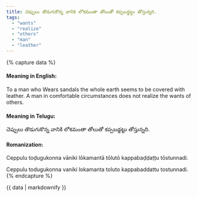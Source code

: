 ```yaml
---
title: చెప్పులు తొడుగుకొన్న వానికి లోకమంతా తోలుతో కప్పబడ్డట్టు తోస్తున్నది.
tags:
  - "wants"
  - "realize"
  - "others"
  - "man"
  - "leather"
---
```


{% capture data %}
#### Meaning in English:
To a man who Wears sandals the whole earth seems to be covered with leather.
A man in comfortable circumstances does not realize the wants of others.

#### Meaning in Telugu:
చెప్పులు తొడుగుకొన్న వానికి లోకమంతా తోలుతో కప్పబడ్డట్టు తోస్తున్నది.

#### Romanization:
Ceppulu toḍugukonna vāniki lōkamantā tōlutō kappabaḍḍaṭṭu tōstunnadi.

Ceppulu todugukonna vaniki lokamanta toluto kappabaddattu tostunnadi.
{% endcapture %}

{{ data | markdownify }}

